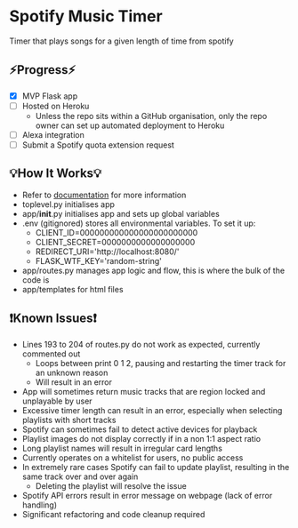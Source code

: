 # Spotify Music Timer
Timer that plays songs for a given length of time from spotify

## ⚡Progress⚡
- [x] MVP Flask app
- [ ] Hosted on Heroku
  - Unless the repo sits within a GitHub organisation, only the repo owner can set up automated deployment to Heroku
- [ ] Alexa integration
- [ ] Submit a Spotify quota extension request

## 💡How It Works💡
- Refer to [documentation](https://github.com/Alex-Draper/SpotifyMusicTimer/tree/dev/documentation/design) for more information
- toplevel.py initialises app
- app/__init__.py initialises app and sets up global variables
- .env (gitignored) stores all environmental variables. To set it up:
  -  CLIENT_ID=000000000000000000000000
  -  CLIENT_SECRET=0000000000000000000
  -  REDIRECT_URI='http://localhost:8080/'
  -  FLASK_WTF_KEY='random-string'
- app/routes.py manages app logic and flow, this is where the bulk of the code is
- app/templates for html files

## ❗Known Issues❗
- Lines 193 to 204 of routes.py do not work as expected, currently commented out
  - Loops between print 0 1 2, pausing and restarting the timer track for an unknown reason
  - Will result in an error
- App will sometimes return music tracks that are region locked and unplayable by user
- Excessive timer length can result in an error, especially when selecting playlists with short tracks
- Spotify can sometimes fail to detect active devices for playback
- Playlist images do not display correctly if in a non 1:1 aspect ratio
- Long playlist names will result in irregular card lengths
- Currently operates on a whitelist for users, no public access
- In extremely rare cases Spotify can fail to update playlist, resulting in the same track over and over again
  - Deleting the playlist will resolve the issue
- Spotify API errors result in error message on webpage (lack of error handling)
- Significant refactoring and code cleanup required

